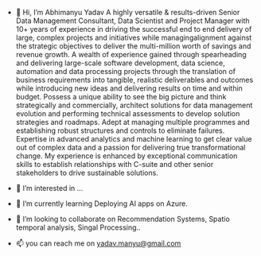 - 👋 Hi, I’m Abhimanyu Yadav A highly versatile & results-driven Senior Data Management Consultant, Data Scientist and Project Manager with 10+ years of experience in driving the successful end to end delivery of large, complex projects and initiatives while managingalignment against the strategic objectives to deliver the multi-million worth of savings and revenue growth. A wealth of experience gained through spearheading and delivering large-scale software development, data science, automation and data processing projects through the translation of business requirements into tangible, realistic deliverables
and outcomes while introducing new ideas and delivering results on time and within budget. Possess a unique ability to see the big picture and think strategically and commercially, architect solutions for data management evolution and performing technical assessments to develop solution strategies and roadmaps. Adept at managing multiple programmes and establishing robust structures and controls to eliminate failures. Expertise in advanced analytics and machine learning to get clear value out of complex data and a passion for delivering true transformational change. My experience is enhanced by exceptional
communication skills to establish relationships with C-suite and other senior stakeholders to drive sustainable solutions.

- 👀 I’m interested in ...
- 🌱 I’m currently learning Deploying AI apps on Azure.
- 💞️ I’m looking to collaborate on Recommendation Systems, Spatio temporal analysis, Singal Processing..
- 📫 you can reach me on yadav.manyu@gmail.com

<!---
abhimanyu-yadav-1985/abhimanyu-yadav-1985 is a ✨ special ✨ repository because its `README.md` (this file) appears on your GitHub profile.
You can click the Preview link to take a look at your changes.
--->

